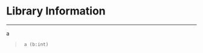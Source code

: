 # Library Information


<!-- WARNING: THIS FILE WAS AUTOGENERATED! DO NOT EDIT! -->

------------------------------------------------------------------------

a

>      a (b:int)
